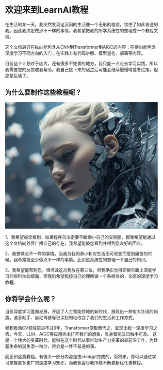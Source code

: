 # 欢迎来到LearnAI教程

在生活的某一天，我突然发现这沉闷的生活像一个无形的枷锁，锁住了如此普通的我。因此我决定做点不一样的事情，我希望把我的所学系统性的整理成一个教程文档。

这个文档最好在纵向能包含从CNN到Transformer到AIGC的内容；在横向能包含深度学习不同方向的入门；在实践上有代码讲解、模型量化、部署等内容。

目前这个计划过于庞大，还有很多不完善的地方，我只能一点点去学习实践，所以我需要您的反馈或者帮助。我自己接下来的话之后可能会继续慢慢啃或者烂尾，但那是后话了。


## 为什么要制作这些教程呢？

<img alt="Image of AI" src="img/ai.png" class="right medium" />

1、我希望被您看到。如果程序员注定要不断缩小自己的交际圈，那我希望能通过这个文档向外界广播自己的存在，我希望能被您看到并得到您友好的回应。

2、我想做点不一样的事情。当我为我的渺小和对生活无可改变而感到痛苦的时候，我希望能至少做点不一样的事情。比如说系统性的整理一下自己的知识。

3、我希望能帮到您。很坦诚这点我放在第三位，但我确实觉得即使市面上深度学习的资料浩如烟海，但我仍希望能按自己的理解做一个系统性的，全面的深度学习教程。


## 你将学会什么呢？

当前深度学习蓬勃发展，开启了人工智能领域的新时代，展现出一种宏大壮阔的趋势。语音助手、自动驾驶等已深刻的地改变了我们的生活和工作方式。

卷积推动CV领域前进不过6年，Transformer便取而代之，呈现出统一深度学习之势。今天，LLM，AIGC等应用尚未打开我们的想象，具身智能又已触手可及。
这是一个伟大的变革时代，能够在这个时代从事推动生产力变革的最前沿工作，为硅基生命的诞生添一粒沙，将会是一件不普通的事。

而正如这篇教程，有很大一部分内容是由chatgpt完成的，而将来，你可以通过学习掌握更多更广的深度学习知识，而我也会尽我所能不断更新优化该教程。



